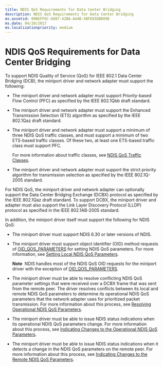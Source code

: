 ```yaml
---
title: NDIS QoS Requirements for Data Center Bridging
description: NDIS QoS Requirements for Data Center Bridging
ms.assetid: 09BEFF6C-6887-42BA-A44B-5BFE65DBD69E
ms.date: 04/20/2017
ms.localizationpriority: medium
---
```


# NDIS QoS Requirements for Data Center Bridging


To support NDIS Quality of Service (QoS) for IEEE 802.1 Data Center Bridging (DCB), the miniport driver and network adapter must support the following:

-   The miniport driver and network adapter must support Priority-based Flow Control (PFC) as specified by the IEEE 802.1Qbb draft standard.

-   The miniport driver and network adapter must support the Enhanced Transmission Selection (ETS) algorithm as specified by the IEEE 802.1Qaz draft standard.

-   The miniport driver and network adapter must support a minimum of three NDIS QoS traffic classes, and must support a minimum of two ETS-based traffic classes. Of these two, at least one ETS-based traffic class must support PFC.

    For more information about traffic classes, see [NDIS QoS Traffic Classes](ndis-qos-traffic-classes.md).

-   The miniport driver and network adapter must support the strict priority algorithm for transmission selection as specified by the IEEE 802.1Q-2005 standard.

For NDIS QoS, the miniport driver and network adapter can optionally support the Data Center Bridging Exchange (DCBX) protocol as specified by the IEEE 802.1Qaz draft standard. To support DCBX, the miniport driver and adapter must also support the Link Layer Discovery Protocol (LLDP) protocol as specified in the IEEE 802.1AB-2005 standard.

In addition, the miniport driver itself must support the following for NDIS QoS:

-   The miniport driver must support NDIS 6.30 or later versions of NDIS.

-   The miniport driver must support object identifier (OID) method requests of [OID\_QOS\_PARAMETERS](./oid-qos-parameters.md) for setting NDIS QoS parameters. For more information, see [Setting Local NDIS QoS Parameters](setting-local-ndis-qos-parameters.md).

    **Note**  NDIS handles most of the NDIS QoS OID requests for the miniport driver with the exception of [OID\_QOS\_PARAMETERS](./oid-qos-parameters.md).

     

-   The miniport driver must be able to resolve conflicting NDIS QoS parameter settings that were received over a DCBX frame that was sent from the remote peer. The driver resolves conflicts between its local and remote NDIS QoS parameters to determine its operational NDIS QoS parameters that the network adapter uses for prioritized packet transmission. For more information about this process, see [Resolving Operational NDIS QoS Parameters](resolving-operational-ndis-qos-parameters.md).

-   The miniport driver must be able to issue NDIS status indications when its operational NDIS QoS parameters change. For more information about this process, see [Indicating Changes to the Operational NDIS QoS Parameters](indicating-changes-to-the-operational-ndis-qos-parameters.md).

-   The miniport driver must be able to issue NDIS status indications when it detects a change in the NDIS QoS parameters on the remote peer. For more information about this process, see [Indicating Changes to the Remote NDIS QoS Parameters](indicating-changes-to-the-remote-ndis-qos-parameters.md).

 


